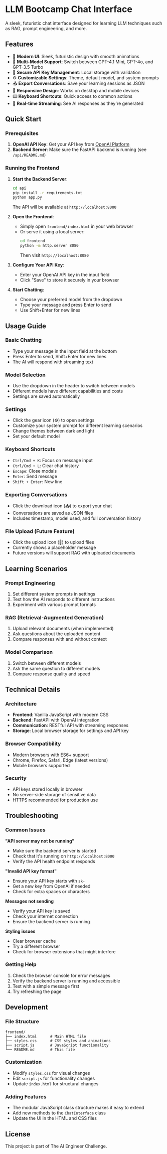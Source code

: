 # LLM Bootcamp Chat Interface

A sleek, futuristic chat interface designed for learning LLM techniques such as RAG, prompt engineering, and more.

## Features

- 🎨 **Modern UI**: Sleek, futuristic design with smooth animations
- 🤖 **Multi-Model Support**: Switch between GPT-4.1 Mini, GPT-4o, and GPT-3.5 Turbo
- 🔑 **Secure API Key Management**: Local storage with validation
- ⚙️ **Customizable Settings**: Theme, default model, and system prompts
- 📤 **Export Conversations**: Save your learning sessions as JSON
- 📱 **Responsive Design**: Works on desktop and mobile devices
- ⌨️ **Keyboard Shortcuts**: Quick access to common actions
- 🔄 **Real-time Streaming**: See AI responses as they're generated

## Quick Start

### Prerequisites

1. **OpenAI API Key**: Get your API key from [OpenAI Platform](https://platform.openai.com/api-keys)
2. **Backend Server**: Make sure the FastAPI backend is running (see `/api/README.md`)

### Running the Frontend

1. **Start the Backend Server**:
   ```bash
   cd api
   pip install -r requirements.txt
   python app.py
   ```
   The API will be available at `http://localhost:8000`

2. **Open the Frontend**:
   - Simply open `frontend/index.html` in your web browser
   - Or serve it using a local server:
     ```bash
     cd frontend
     python -m http.server 8080
     ```
     Then visit `http://localhost:8080`

3. **Configure Your API Key**:
   - Enter your OpenAI API key in the input field
   - Click "Save" to store it securely in your browser

4. **Start Chatting**:
   - Choose your preferred model from the dropdown
   - Type your message and press Enter to send
   - Use Shift+Enter for new lines

## Usage Guide

### Basic Chatting
- Type your message in the input field at the bottom
- Press Enter to send, Shift+Enter for new lines
- The AI will respond with streaming text

### Model Selection
- Use the dropdown in the header to switch between models
- Different models have different capabilities and costs
- Settings are saved automatically

### Settings
- Click the gear icon (⚙️) to open settings
- Customize your system prompt for different learning scenarios
- Change themes between dark and light
- Set your default model

### Keyboard Shortcuts
- `Ctrl/Cmd + K`: Focus on message input
- `Ctrl/Cmd + L`: Clear chat history
- `Escape`: Close modals
- `Enter`: Send message
- `Shift + Enter`: New line

### Exporting Conversations
- Click the download icon (📥) to export your chat
- Conversations are saved as JSON files
- Includes timestamp, model used, and full conversation history

### File Upload (Future Feature)
- Click the upload icon (📁) to upload files
- Currently shows a placeholder message
- Future versions will support RAG with uploaded documents

## Learning Scenarios

### Prompt Engineering
1. Set different system prompts in settings
2. Test how the AI responds to different instructions
3. Experiment with various prompt formats

### RAG (Retrieval-Augmented Generation)
1. Upload relevant documents (when implemented)
2. Ask questions about the uploaded content
3. Compare responses with and without context

### Model Comparison
1. Switch between different models
2. Ask the same question to different models
3. Compare response quality and speed

## Technical Details

### Architecture
- **Frontend**: Vanilla JavaScript with modern CSS
- **Backend**: FastAPI with OpenAI integration
- **Communication**: RESTful API with streaming responses
- **Storage**: Local browser storage for settings and API key

### Browser Compatibility
- Modern browsers with ES6+ support
- Chrome, Firefox, Safari, Edge (latest versions)
- Mobile browsers supported

### Security
- API keys stored locally in browser
- No server-side storage of sensitive data
- HTTPS recommended for production use

## Troubleshooting

### Common Issues

**"API server may not be running"**
- Make sure the backend server is started
- Check that it's running on `http://localhost:8000`
- Verify the API health endpoint responds

**"Invalid API key format"**
- Ensure your API key starts with `sk-`
- Get a new key from OpenAI if needed
- Check for extra spaces or characters

**Messages not sending**
- Verify your API key is saved
- Check your internet connection
- Ensure the backend server is running

**Styling issues**
- Clear browser cache
- Try a different browser
- Check for browser extensions that might interfere

### Getting Help

1. Check the browser console for error messages
2. Verify the backend server is running and accessible
3. Test with a simple message first
4. Try refreshing the page

## Development

### File Structure
```
frontend/
├── index.html      # Main HTML file
├── styles.css      # CSS styles and animations
├── script.js       # JavaScript functionality
└── README.md       # This file
```

### Customization
- Modify `styles.css` for visual changes
- Edit `script.js` for functionality changes
- Update `index.html` for structural changes

### Adding Features
- The modular JavaScript class structure makes it easy to extend
- Add new methods to the `ChatInterface` class
- Update the UI in the HTML and CSS files

## License

This project is part of The AI Engineer Challenge.